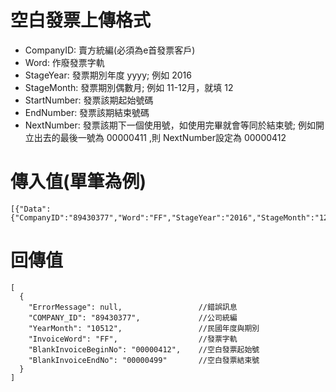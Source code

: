 # 空白發票上傳格式

* CompanyID: 賣方統編\(必須為e首發票客戶\)
* Word: 作廢發票字軌
* StageYear: 發票期別年度 yyyy; 例如 2016
* StageMonth: 發票期別偶數月; 例如 11-12月，就填 12
* StartNumber: 發票該期起始號碼
* EndNumber: 發票該期結束號碼 
* NextNumber: 發票該期下一個使用號，如使用完畢就會等同於結束號; 例如開立出去的最後一號為 00000411 ,則 NextNumber設定為 00000412

# 傳入值\(單筆為例\)

```
[{"Data":{"CompanyID":"89430377","Word":"FF","StageYear":"2016","StageMonth":"12","StartNumber":"00000000","EndNumber":"00000499","NextNumber":"00000412"},"CompanyID":"89430377","Timestamp":"1483114571","Signature":"EB10D02486E65AA28DE853B6A3DD5740246348ECD6F19008E25265FD971C4C0F"}]
```

# 回傳值

```
[
  {
    "ErrorMessage": null,                 //錯誤訊息
    "COMPANY_ID": "89430377",             //公司統編
    "YearMonth": "10512",                 //民國年度與期別
    "InvoiceWord": "FF",                  //發票字軌
    "BlankInvoiceBeginNo": "00000412",    //空白發票起始號
    "BlankInvoiceEndNo": "00000499"       //空白發票結束號
  }
]
```




